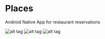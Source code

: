 Places
======

Android Native App for restaurant reservations

![alt tag](http://i.imgur.com/0sa34ob.png)
![alt tag](http://i.imgur.com/PVun0P2.png)
![alt tag](http://i.imgur.com/IO9h3z5.png)
